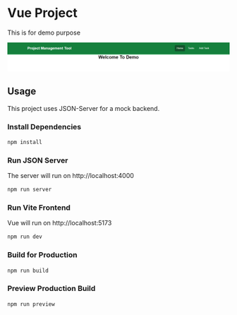 # Vue Project

This is for demo purpose

<img src="public/screenshoot.png" />

## Usage

This project uses JSON-Server for a mock backend.

### Install Dependencies

```bash
npm install
```

### Run JSON Server

The server will run on http://localhost:4000

```bash
npm run server
```

### Run Vite Frontend

Vue will run on http://localhost:5173

```bash
npm run dev
```

### Build for Production

```bash
npm run build
```

### Preview Production Build

```bash
npm run preview
```
